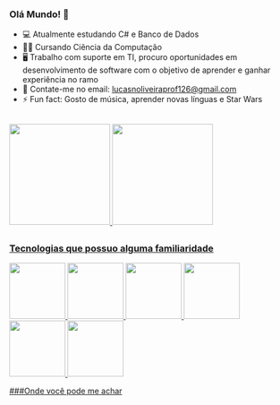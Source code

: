 ### Olá Mundo! 🦉

- 💻 Atualmente estudando C# e Banco de Dados
- 👩‍💻 Cursando Ciência da Computação
- 🖥 Trabalho com suporte em TI, procuro oportunidades em desenvolvimento de software com o objetivo de aprender e ganhar experiência no ramo
- 📱 Contate-me no email: lucasnoliveiraprof126@gmail.com
- ⚡ Fun fact: Gosto de música, aprender novas línguas e Star Wars

##
<div>
  <a href="https://github.com/LucasNoliveira">
  <img height="180em" src="https://github-readme-stats.vercel.app/api?username=LucasNoliveira&count_private=true&show_icons=true&bg_color=30,04002c,d64242&title_color=fff&text_color=fff"/>
  <img height="180em" src= "https://github-readme-stats.vercel.app/api/top-langs/?username=LucasNoliveira&bg_color=30,04002c,d64242&title_color=fff&text_color=fff"/>
 
##
### Tecnologias que possuo alguma familiaridade
  <img height="100em" src="https://cdn.jsdelivr.net/gh/devicons/devicon/icons/html5/html5-original.svg" />
  <img height="100em" src="https://cdn.jsdelivr.net/gh/devicons/devicon/icons/css3/css3-original.svg" />
  <img height="100em" src="https://cdn.jsdelivr.net/gh/devicons/devicon/icons/javascript/javascript-original.svg" />
  <img height="100em" src="https://cdn.jsdelivr.net/gh/devicons/devicon/icons/python/python-original.svg" />
  <img height="100em" src="https://cdn.jsdelivr.net/gh/devicons/devicon/icons/linux/linux-original.svg" />
  <img height="100em" src="https://cdn.jsdelivr.net/gh/devicons/devicon/icons/mysql/mysql-plain-wordmark.svg" />

    
###Onde você pode me achar
</div>
  
  <!-- LinkedIn
       Gmail
-->
 
